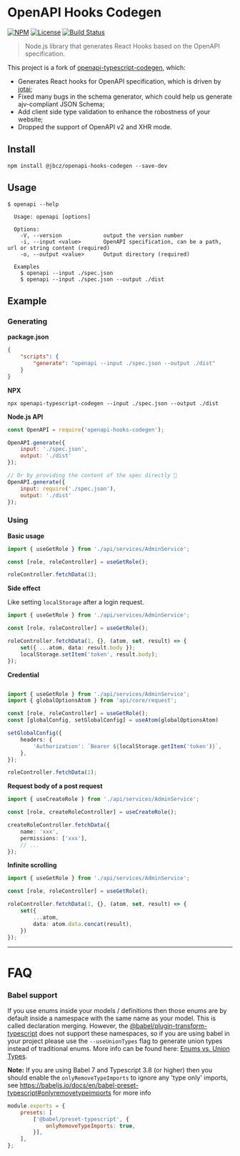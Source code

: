 # OpenAPI Hooks Codegen

[![NPM][npm-image]][npm-url]
[![License][license-image]][license-url]
[![Build Status][travis-image]][travis-url]

> Node.js library that generates React Hooks based on the OpenAPI specification.

This project is a fork of [openapi-typescript-codegen](https://github.com/ferdikoomen/openapi-typescript-codegen/), which:
* Generates React hooks for OpenAPI specification, which is driven by [jotai](https://github.com/pmndrs/jotai);
* Fixed many bugs in the schema generator, which could help us generate ajv-compliant JSON Schema;
* Add client side type validation to enhance the robostness of your website;
* Dropped the support of OpenAPI v2 and XHR mode.

## Install

```
npm install @jbcz/openapi-hooks-codegen --save-dev
```


## Usage

```
$ openapi --help

  Usage: openapi [options]

  Options:
    -V, --version             output the version number
    -i, --input <value>       OpenAPI specification, can be a path, url or string content (required)
    -o, --output <value>      Output directory (required)

  Examples
    $ openapi --input ./spec.json
    $ openapi --input ./spec.json --output ./dist
```


## Example

### Generating

**package.json**
```json
{
    "scripts": {
        "generate": "openapi --input ./spec.json --output ./dist"
    }
}
```

**NPX**

```
npx openapi-typescript-codegen --input ./spec.json --output ./dist
```

**Node.js API**

```javascript
const OpenAPI = require('openapi-hooks-codegen');

OpenAPI.generate({
    input: './spec.json',
    output: './dist'
});

// Or by providing the content of the spec directly 🚀
OpenAPI.generate({
    input: require('./spec.json'),
    output: './dist'
});
```

### Using

**Basic usage**

```typescript
import { useGetRole } from './api/services/AdminService';

const [role, roleController] = useGetRole();

roleController.fetchData(1);
```

**Side effect**

Like setting `localStorage` after a login request.

```typescript
import { useGetRole } from './api/services/AdminService';

const [role, roleController] = useGetRole();

roleController.fetchData(1, {}, (atom, set, result) => {
    set({ ...atom, data: result.body });
    localStorage.setItem('token', result.body);
});
```

**Credential**

```typescript

import { useGetRole } from './api/services/AdminService';
import { globalOptionsAtom } from 'api/core/request';

const [role, roleController] = useGetRole();
const [globalConfig, setGlobalConfig] = useAtom(globalOptionsAtom)

setGlobalConfig({
    headers: {
        'Authorization': `Bearer ${localStorage.getItem('token')}`,
    },
});

roleController.fetchData(1);
```

**Request body of a post request**

```typescript
import { useCreateRole } from './api/services/AdminService';

const [role, createRoleController] = useCreateRole();

createRoleController.fetchData({
    name: 'xxx',
    permissions: ['xxx'],
    // ...
});
```

**Infinite scrolling**

```typescript
import { useGetRole } from './api/services/AdminService';

const [role, roleController] = useGetRole();

roleController.fetchData(1, {}, (atom, set, result) => {
    set({
        ...atom, 
        data: atom.data.concat(result),
    })
});
```

****
FAQ
===

### Babel support
If you use enums inside your models / definitions then those enums are by default inside a namespace with the same name
as your model. This is called declaration merging. However, the [@babel/plugin-transform-typescript](https://babeljs.io/docs/en/babel-plugin-transform-typescript)
does not support these namespaces, so if you are using babel in your project please use the `--useUnionTypes` flag
to generate union types instead of traditional enums. More info can be found here: [Enums vs. Union Types](#enums-vs-union-types---useuniontypes).

**Note:** If you are using Babel 7 and Typescript 3.8 (or higher) then you should enable the `onlyRemoveTypeImports` to
ignore any 'type only' imports, see https://babeljs.io/docs/en/babel-preset-typescript#onlyremovetypeimports for more info

```javascript
module.exports = {
    presets: [
        ['@babel/preset-typescript', {
            onlyRemoveTypeImports: true,
        }],
    ],
};
```

[npm-url]: https://npmjs.org/package/@jbcz/openapi-typescript-codegen
[npm-image]: https://img.shields.io/npm/v/@jbcz/openapi-typescript-codegen.svg
[license-url]: LICENSE
[license-image]: http://img.shields.io/npm/l/@jbcz/openapi-typescript-codegen.svg
[travis-url]: https://travis-ci.org/ferdikoomen/openapi-typescript-codegen
[travis-image]: https://img.shields.io/travis/ferdikoomen/openapi-typescript-codegen.svg
